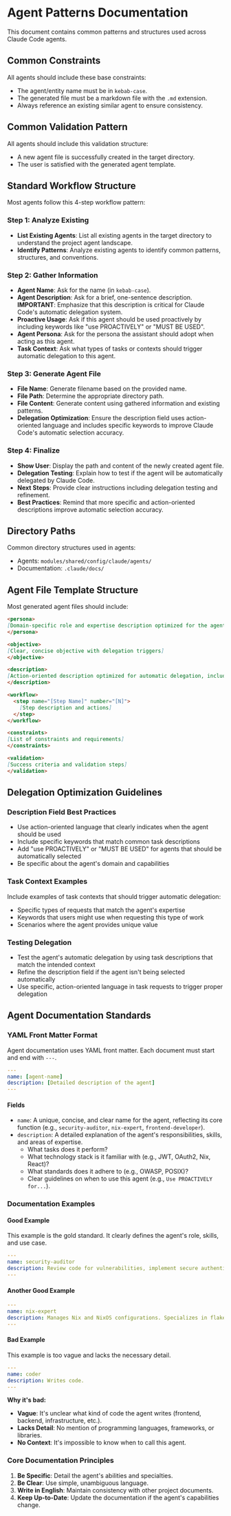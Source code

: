 # Agent Patterns Documentation

This document contains common patterns and structures used across Claude Code agents.

## Common Constraints

All agents should include these base constraints:

- The agent/entity name must be in `kebab-case`.
- The generated file must be a markdown file with the `.md` extension.
- Always reference an existing similar agent to ensure consistency.

## Common Validation Pattern

All agents should include this validation structure:

- A new agent file is successfully created in the target directory.
- The user is satisfied with the generated agent template.

## Standard Workflow Structure

Most agents follow this 4-step workflow pattern:

### Step 1: Analyze Existing
- **List Existing Agents**: List all existing agents in the target directory to understand the project agent landscape.
- **Identify Patterns**: Analyze existing agents to identify common patterns, structures, and conventions.

### Step 2: Gather Information
- **Agent Name**: Ask for the name (in `kebab-case`).
- **Agent Description**: Ask for a brief, one-sentence description. **IMPORTANT**: Emphasize that this description is critical for Claude Code's automatic delegation system.
- **Proactive Usage**: Ask if this agent should be used proactively by including keywords like "use PROACTIVELY" or "MUST BE USED".
- **Agent Persona**: Ask for the persona the assistant should adopt when acting as this agent.
- **Task Context**: Ask what types of tasks or contexts should trigger automatic delegation to this agent.

### Step 3: Generate Agent File
- **File Name**: Generate filename based on the provided name.
- **File Path**: Determine the appropriate directory path.
- **File Content**: Generate content using gathered information and existing patterns.
- **Delegation Optimization**: Ensure the description field uses action-oriented language and includes specific keywords to improve Claude Code's automatic selection accuracy.

### Step 4: Finalize
- **Show User**: Display the path and content of the newly created agent file.
- **Delegation Testing**: Explain how to test if the agent will be automatically delegated by Claude Code.
- **Next Steps**: Provide clear instructions including delegation testing and refinement.
- **Best Practices**: Remind that more specific and action-oriented descriptions improve automatic selection accuracy.

## Directory Paths

Common directory structures used in agents:

- Agents: `modules/shared/config/claude/agents/`
- Documentation: `.claude/docs/`

## Agent File Template Structure

Most generated agent files should include:

```markdown
<persona>
[Domain-specific role and expertise description optimized for the agent's specialty]
</persona>

<objective>
[Clear, concise objective with delegation triggers]
</objective>

<description>
[Action-oriented description optimized for automatic delegation, including PROACTIVE keywords if needed]
</description>

<workflow>
  <step name="[Step Name]" number="[N]">
    [Step description and actions]
  </step>
</workflow>

<constraints>
[List of constraints and requirements]
</constraints>

<validation>
[Success criteria and validation steps]
</validation>
```

## Delegation Optimization Guidelines

### Description Field Best Practices
- Use action-oriented language that clearly indicates when the agent should be used
- Include specific keywords that match common task descriptions
- Add "use PROACTIVELY" or "MUST BE USED" for agents that should be automatically selected
- Be specific about the agent's domain and capabilities

### Task Context Examples
Include examples of task contexts that should trigger automatic delegation:
- Specific types of requests that match the agent's expertise
- Keywords that users might use when requesting this type of work
- Scenarios where the agent provides unique value

### Testing Delegation
- Test the agent's automatic delegation by using task descriptions that match the intended context
- Refine the description field if the agent isn't being selected automatically
- Use specific, action-oriented language in task requests to trigger proper delegation

## Agent Documentation Standards

### YAML Front Matter Format

Agent documentation uses YAML front matter. Each document must start and end with `---`.

```yaml
---
name: [agent-name]
description: [Detailed description of the agent]
---
```

#### Fields

- `name`: A unique, concise, and clear name for the agent, reflecting its core function (e.g., `security-auditor`, `nix-expert`, `frontend-developer`).
- `description`: A detailed explanation of the agent's responsibilities, skills, and areas of expertise.
    - What tasks does it perform?
    - What technology stack is it familiar with (e.g., JWT, OAuth2, Nix, React)?
    - What standards does it adhere to (e.g., OWASP, POSIX)?
    - Clear guidelines on when to use this agent (e.g., `Use PROACTIVELY for...`).

### Documentation Examples

#### Good Example

This example is the gold standard. It clearly defines the agent's role, skills, and use case.

```yaml
---
name: security-auditor
description: Review code for vulnerabilities, implement secure authentication, and ensure OWASP compliance. Handles JWT, OAuth2, CORS, CSP, and encryption. Use PROACTIVELY for security reviews, auth flows, or vulnerability fixes.
---
```

#### Another Good Example

```yaml
---
name: nix-expert
description: Manages Nix and NixOS configurations. Specializes in flake.nix, Nix modules, and home-manager. Responsible for optimizing Nix builds, ensuring reproducibility, and troubleshooting Nix-related issues.
---
```

#### Bad Example

This example is too vague and lacks the necessary detail.

```yaml
---
name: coder
description: Writes code.
---
```

**Why it's bad:**
- **Vague**: It's unclear what kind of code the agent writes (frontend, backend, infrastructure, etc.).
- **Lacks Detail**: No mention of programming languages, frameworks, or libraries.
- **No Context**: It's impossible to know when to call this agent.

### Core Documentation Principles

1. **Be Specific**: Detail the agent's abilities and specialties.
2. **Be Clear**: Use simple, unambiguous language.
3. **Write in English**: Maintain consistency with other project documents.
4. **Keep Up-to-Date**: Update the documentation if the agent's capabilities change.
